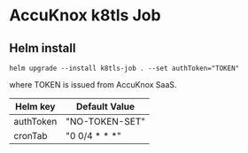 # AccuKnox k8tls Job

## Helm install

```
helm upgrade --install k8tls-job . --set authToken="TOKEN"
```
where TOKEN is issued from AccuKnox SaaS.

| Helm key  | Default Value |
|---------- |---------------|
| authToken | "NO-TOKEN-SET" |
| cronTab   | "0 0/4 * * *" |
